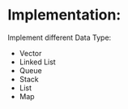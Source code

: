 # Implementation:

Implement different Data Type:
  * Vector
  * Linked List
  * Queue
  * Stack
  * List
  * Map
